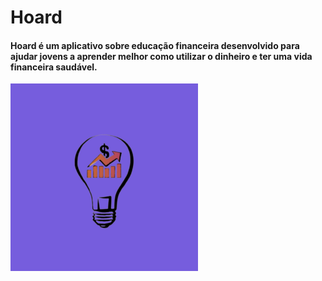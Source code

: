# Hoard

#### Hoard é um aplicativo sobre educação financeira desenvolvido para ajudar jovens a aprender melhor como utilizar o dinheiro e ter uma vida financeira saudável.

<img width="300" src="/resources/icon.png" >
